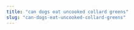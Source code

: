 ```yaml
---
title: "can dogs eat uncooked collard greens"
slug: "can-dogs-eat-uncooked-collard-greens"
---
```


